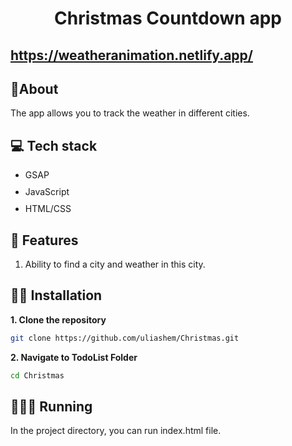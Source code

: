 <h1 align="center">Christmas Countdown app</h1>

## https://weatheranimation.netlify.app/

## 📙About
The app allows you to track the weather in different cities.


## 💻 Tech stack
<ul style="display: flex; flex-direction: column; gap:10px;">
  <li style="vertical-align: middle;">
    GSAP
  </li>
    <li style="vertical-align: middle;">
    JavaScript
  </li>
    <li style="vertical-align: middle;">
    HTML/CSS
  </li>
  
</ul>

## 🌠 Features

1. Ability to find a city and weather in this city.

## 👨‍💻 Installation

**1. Clone the repository**

```sh
git clone https://github.com/uliashem/Christmas.git
```

**2. Navigate to TodoList Folder**

```sh
cd Christmas
```

## 👨🏻‍💻 Running

In the project directory, you can run index.html file.
